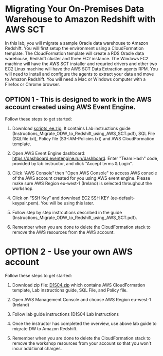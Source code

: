# Migrating Your On-Premises Data Warehouse to Amazon Redshift with AWS SCT

In this lab, you will migrate a sample Oracle data warehouse to Amazon Redshift. You will first setup the environment using a CloudFormation template. The CloudFormation template will create a RDS Oracle data warehouse, Redshift cluster and three EC2 instance. The Windows EC2 machine will have the AWS SCT installer and requried drivers and other two EC2 Linux machine will have the AWS SCT Data Extraction agents RPM. You will need to install and configure the agents to extract your data and move to Amazon Redshift. You will need a Mac or Windows computer with a Firefox or Chrome browser.


## OPTION 1 - This is designed to work in the AWS account created using AWS Event Engine.

Follow these steps to get started:

1. Download [scripts_ee.zip](https://github.com/wrbaldwin/da-week/blob/master/Labs/DW-Migration-to-Redshift-using-SCT/scripts_ee.zip). It contains Lab instructions guide (Instructions_Migrate_ODW_to_Redshift_using_AWS_SCT.pdf), SQL File (SQLfile.txt), Policy file (S3-IAM-Policies.txt) and AWS CloudFormation template.

2. Open AWS Event Engine dashboard: https://dashboard.eventengine.run/dashboard.
   Enter "Team Hash" code, provided by lab instructor, and click "Accept terms & Login".

3. Click “AWS Console” then "Open AWS Console" to access AWS console of the AWS account created for you using AWS event engine. Please make sure AWS Region eu-west-1 (Ireland) is selected throughout the workshop.

4. Click on “SSH Key” and download EC2 SSH KEY (ee-default-keypair.pem). You will be using this later. 

5. Follow step by step instrcutions described in the guide (Instructions_Migrate_ODW_to_Redshift_using_AWS_SCT.pdf).

6. Remember when you are done to delete the CloudFormation stack to remove the AWS resources from the AWS account.



# OPTION 2 - Use your own AWS account

Follow these steps to get started:

1. Download zip file: [D1S04.zip](https://tiny.amazon.com/1f34lh7i0/D1S04)  which contains
         AWS CloudFormation template,
         Lab instructions guide,
         SQL File, and
         Policy file.

2. Open AWS Management Console and choose AWS Region eu-west-1 (Ireland)

3. Follow lab guide instructions [D1S04 Lab Instructions

4. Once the instructor has completed the overview, use above lab guide to migrate DW to Amazon Redshift.

5. Remember when you are done to delete the CloudFormation stack to remove the workshop resources from your account so that you won't incur additional charges.
